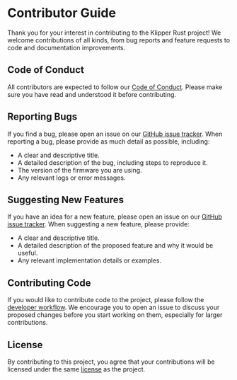 # Contributor Guide

Thank you for your interest in contributing to the Klipper Rust project! We welcome contributions of all kinds, from bug reports and feature requests to code and documentation improvements.

## Code of Conduct

All contributors are expected to follow our [Code of Conduct](CODE_OF_CONDUCT.md). Please make sure you have read and understood it before contributing.

## Reporting Bugs

If you find a bug, please open an issue on our [GitHub issue tracker](https://github.com/your-username/klipper-rust/issues). When reporting a bug, please provide as much detail as possible, including:

*   A clear and descriptive title.
*   A detailed description of the bug, including steps to reproduce it.
*   The version of the firmware you are using.
*   Any relevant logs or error messages.

## Suggesting New Features

If you have an idea for a new feature, please open an issue on our [GitHub issue tracker](https://github.com/your-username/klipper-rust/issues). When suggesting a new feature, please provide:

*   A clear and descriptive title.
*   A detailed description of the proposed feature and why it would be useful.
*   Any relevant implementation details or examples.

## Contributing Code

If you would like to contribute code to the project, please follow the [developer workflow](./dev_workflow.md). We encourage you to open an issue to discuss your proposed changes before you start working on them, especially for larger contributions.

## License

By contributing to this project, you agree that your contributions will be licensed under the same [license](LICENSE) as the project.